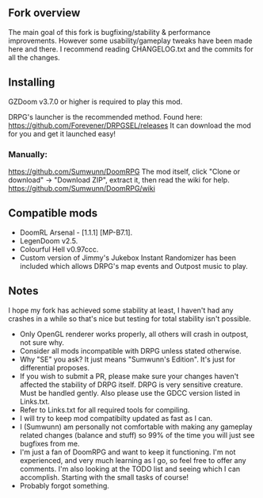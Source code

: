 ## Fork overview

The main goal of this fork is bugfixing/stability & performance improvements. However some usability/gameplay tweaks have been made here and there.
I recommend reading CHANGELOG.txt and the commits for all the changes.

## Installing

GZDoom v3.7.0 or higher is required to play this mod. 

DRPG's launcher is the recommended method. 
Found here: https://github.com/Forevener/DRPGSEL/releases
It can download the mod for you and get it launched easy!

### Manually:
https://github.com/Sumwunn/DoomRPG 
The mod itself, click "Clone or download" -> "Download ZIP", extract it, then read the wiki for help.
https://github.com/Sumwunn/DoomRPG/wiki

## Compatible mods

- DoomRL Arsenal - [1.1.1] [MP-B7.1].
- LegenDoom v2.5.
- Colourful Hell v0.97ccc.
- Custom version of Jimmy's Jukebox Instant Randomizer has been included which allows DRPG's map events and Outpost music to play.

## Notes

I hope my fork has achieved some stability at least, I haven't had any crashes in a while so that's nice but testing for total stability isn't possible.
- Only OpenGL renderer works properly, all others will crash in outpost, not sure why.
- Consider all mods incompatible with DRPG unless stated otherwise.
- Why "SE" you ask? It just means "Sumwunn's Edition". It's just for differential proposes.
- If you wish to submit a PR, please make sure your changes haven't affected the stability of DRPG itself. DRPG is very sensitive creature. Must be handled gently. Also please use the GDCC version listed in Links.txt.
- Refer to Links.txt for all required tools for compiling.
- I will try to keep mod compatibilty updated as fast as I can.
- I (Sumwunn) am personally not comfortable with making any gameplay related changes (balance and stuff) so 99% of the time you will just see bugfixes from me.
- I'm just a fan of DoomRPG and want to keep it functioning. I'm not experienced, and very much learning as I go, so feel free to offer any comments. I'm also looking at the TODO list and seeing which I can accomplish. Starting with the small tasks of course!
- Probably forgot something.

